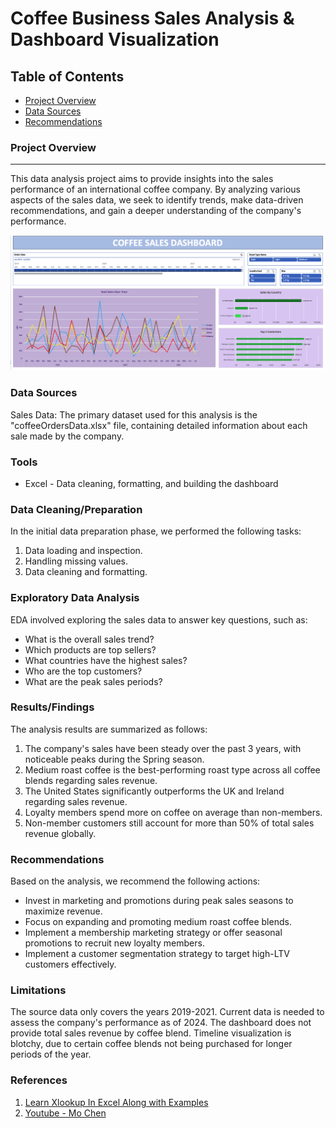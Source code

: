 # Coffee Business Sales Analysis & Dashboard Visualization

## Table of Contents

- [Project Overview](#project-overview)
- [Data Sources](#data-sources)
- [Recommendations](#recommendations)

### Project Overview
---

This data analysis project aims to provide insights into the sales performance of an international coffee company. By analyzing various aspects of the sales data, we seek to identify trends, make data-driven recommendations, and gain a deeper understanding of the company's performance.

![Dashboard](https://github.com/jasonperez407/Coffee-Business-Sales-Analysis-Dashboard/blob/main/coffeeDashboard.jpeg)


### Data Sources

Sales Data: The primary dataset used for this analysis is the "coffeeOrdersData.xlsx" file, containing detailed information about each sale made by the company.

### Tools

- Excel - Data cleaning, formatting, and building the dashboard


### Data Cleaning/Preparation

In the initial data preparation phase, we performed the following tasks:
1. Data loading and inspection.
2. Handling missing values.
3. Data cleaning and formatting.

### Exploratory Data Analysis

EDA involved exploring the sales data to answer key questions, such as:

- What is the overall sales trend?
- Which products are top sellers?
- What countries have the highest sales?
- Who are the top customers?
- What are the peak sales periods?


### Results/Findings

The analysis results are summarized as follows:
1. The company's sales have been steady over the past 3 years, with noticeable peaks during the Spring season.
2. Medium roast coffee is the best-performing roast type across all coffee blends regarding sales revenue.
3. The United States significantly outperforms the UK and Ireland regarding sales revenue.
4. Loyalty members spend more on coffee on average than non-members.
5. Non-member customers still account for more than 50% of total sales revenue globally. 

### Recommendations

Based on the analysis, we recommend the following actions:
- Invest in marketing and promotions during peak sales seasons to maximize revenue.
- Focus on expanding and promoting medium roast coffee blends.
- Implement a membership marketing strategy or offer seasonal promotions to recruit new loyalty members.
- Implement a customer segmentation strategy to target high-LTV customers effectively.

### Limitations

The source data only covers the years 2019-2021. Current data is needed to assess the company's performance as of 2024. The dashboard does not provide total sales revenue by coffee blend. Timeline visualization is blotchy, due to certain coffee blends not being purchased for longer periods of the year.

### References

1. [Learn Xlookup In Excel Along with Examples](https://www.simplilearn.com/tutorials/excel-tutorial/xlookup-in-excel)
2. [Youtube - Mo Chen](https://www.youtube.com/channel/UCDybamfye5An6p-j1t2YMsg)

